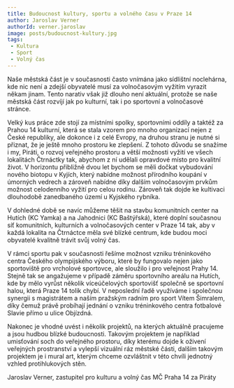 ```yaml
---
title: Budoucnost kultury, sportu a volného času v Praze 14
author: Jaroslav Verner
authorId: verner.jaroslav
image: posts/budoucnost-kultury.jpg
tags: 
 - Kultura
 - Sport
 - Volný čas
---
```


Naše městská část je v současnosti často vnímána jako sídlištní noclehárna, kde nic není a zdejší obyvatelé musí za volnočasovým vyžitím vyrazit někam jinam. Tento narativ však již dlouho není aktuální, protože se naše městská část rozvíjí jak po kulturní, tak i po sportovní a volnočasové stránce. 

Velký kus práce zde stojí za místními spolky, sportovními oddíly a taktéž za Prahou 14 kulturní, která se stala vzorem pro mnoho organizací nejen z České republiky, ale dokonce i z celé Evropy, na druhou stranu je nutné si přiznat, že je ještě mnoho prostoru ke zlepšení. Z tohoto důvodu se snažíme i my, Piráti, o rozvoj veřejného prostoru a větší možnosti vyžití ve všech lokalitách Čtrnáctky tak, abychom z ní udělali opravdové místo pro kvalitní život.
V horizontu přibližně dvou let bychom se měli dočkat vybudování nového biotopu v Kyjích, který nabídne možnost přírodního koupání v úmorných vedrech a zároveň nabídne díky dalším volnočasovým prvkům možnost celodenního vyžití pro celou rodinu. Zároveň tak dojde ke kultivaci dlouhodobě zanedbaného území u Kyjského rybníka.

V dohledné době se navíc můžeme těšit na stavbu komunitních center na Hutích (KC Yamka) a na Jahodnici (KC Baštýřská), které doplní současnou síť komunitních, kulturních a volnočasových center v Praze 14 tak, aby v každá lokalita na Čtrnáctce měla své blízké centrum, kde budou moci obyvatelé kvalitně trávit svůj volný čas. 

V rámci sportu pak v současnosti řešíme možnost vzniku tréninkového centra Českého olympijského výboru, které by fungovalo nejen jako sportoviště pro vrcholové sportovce, ale sloužilo i pro veřejnost Prahy 14. Stejně tak se angažujeme v případě záměru sportovního areálu na Hutích, kde by mělo vyrůst několik víceúčelových sportovišť společně se sportovní halou, která Praze 14 tolik chybí. V neposlední řadě využíváme i společnou synergii s magistrátem a naším pražským radním pro sport Vítem Šimralem, díky čemuž právě probíhají jednání o vzniku tréninkového centra fotbalové Slavie přímo u ulice Objízdná.

Nakonec je vhodné uvést i několik projektů, na kterých aktuálně pracujeme a jsou hudbou blízké budoucnosti. Takovým projektem je například umisťování soch do veřejného prostoru, díky kterému dojde k oživení veřejných prostranství a vylepší vizuální ráz městské části, dalším takovým projektem je i mural art, kterým chceme ozvláštnit v této chvíli jednotný vzhled protihlukových stěn. 

Jaroslav Verner, zastupitel pro kulturu a volný čas MČ Praha 14 za Piráty




